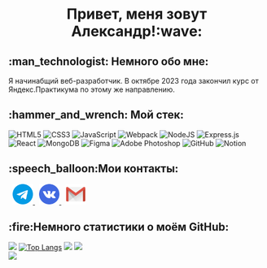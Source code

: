 <h1 align="center">Привет, меня зовут Александр!:wave:</h1>
<h2>:man_technologist: Немного обо мне:</h2>Я начинабщий веб-разработчик. В октябре 2023 года закончил курс от Яндекс.Практикума по этому же направлению.
<h2>:hammer_and_wrench: Мой стек:</h2>

![HTML5](https://img.shields.io/badge/html5-%23E34F26.svg?style=for-the-badge&logo=html5&logoColor=white)
![CSS3](https://img.shields.io/badge/css3-%231572B6.svg?style=for-the-badge&logo=css3&logoColor=white)
![JavaScript](https://img.shields.io/badge/javascript-%23323330.svg?style=for-the-badge&logo=javascript&logoColor=%23F7DF1E)
![Webpack](https://img.shields.io/badge/webpack-%238DD6F9.svg?style=for-the-badge&logo=webpack&logoColor=black)
![NodeJS](https://img.shields.io/badge/node.js-6DA55F?style=for-the-badge&logo=node.js&logoColor=white)
![Express.js](https://img.shields.io/badge/express.js-%23404d59.svg?style=for-the-badge&logo=express&logoColor=%2361DAFB)
![React](https://img.shields.io/badge/react-%2320232a.svg?style=for-the-badge&logo=react&logoColor=%2361DAFB)
![MongoDB](https://img.shields.io/badge/MongoDB-%234ea94b.svg?style=for-the-badge&logo=mongodb&logoColor=white)
![Figma](https://img.shields.io/badge/figma-%23F24E1E.svg?style=for-the-badge&logo=figma&logoColor=white)
![Adobe Photoshop](https://img.shields.io/badge/adobe%20photoshop-%2331A8FF.svg?style=for-the-badge&logo=adobe%20photoshop&logoColor=white)
![GitHub](https://img.shields.io/badge/github-%23121011.svg?style=for-the-badge&logo=github&logoColor=white)
![Notion](https://img.shields.io/badge/Notion-%23000000.svg?style=for-the-badge&logo=notion&logoColor=white)

<h2>:speech_balloon:Мои контакты:</h2>
&nbsp;
<a href='https://t.me/A1exandrGer' target='_blank' text-decoration='none'>
<img src='./icons/Telegram.png' width ='40px'>
</a>
&nbsp;
<a href='https://vk.com/id68199797' target='_blank' text-decoration='none'>
<img src='./icons/Vk.png' width ='40px'>
</a>
&nbsp;
<a href='mailto:sashagerasimov55@gmail.com' target='_blank' text-decoration='none'>
<img src='./icons/Gmail.png' width ='40px'>
</a>


<h2>:fire:Немного статистики о моём GitHub:</h2>

![](https://github-profile-summary-cards.vercel.app/api/cards/stats?username=AlexandrGer)
[![Top Langs](https://github-readme-stats.vercel.app/api/top-langs/?username=AlexandrGer)](https://github.com/AlexandrGer/github-readme-stats)
![](https://github-profile-summary-cards.vercel.app/api/cards/repos-per-language?username=AlexandrGer)
![](https://github-profile-summary-cards.vercel.app/api/cards/profile-details?username=AlexandrGer)
<br>
![](https://komarev.com/ghpvc/?username=AlexandrGer)
